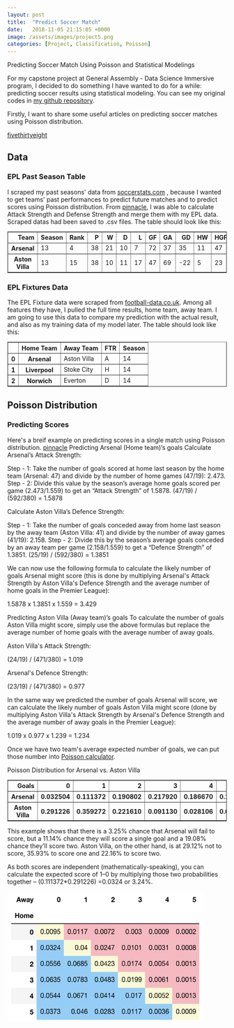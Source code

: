 ```yaml
---
layout: post
title:  "Predict Soccer Match"
date:   2018-11-05 21:15:05 +0000
image: /assets/images/project5.png
categories: [Project, Classification, Poisson]
---
```


Predicting Soccer Match Using Poisson and Statistical Modelings

For my capstone project at General Assembly - Data Science Immersive program, I decided to do something I have wanted to do for a while: predicting soccer results using statistical modeling. You can see my original codes in [my github repository](https://github.com/slee279/EPL).

Firstly, I want to share some useful articles on predicting soccer matches using Poisson distribution.

[fivethirtyeight](https://fivethirtyeight.com/features/how-our-2018-world-cup-predictions-work/)

## Data
### EPL Past Season Table
I scraped my past seasons' data from [soccerstats.com](https://www.soccerstats.com/widetable.asp?league=england) , because I wanted to get teams' past performances to predict future matches and to predict scores using Poisson distribution. From [pinnacle](http://www.pinnacle.com/en/betting-articles/Soccer/how-to-calculate-poisson-distribution/MD62MLXUMKMXZ6A8), I was able to calculate Attack Strength and Defense Strength and merge them with my EPL data. Scraped datas had been saved to .csv files. The table should look like this:

<div>
<style scoped>
    .dataframe tbody tr th:only-of-type {
        vertical-align: middle;
    },
    .dataframe tbody tr th {
        vertical-align: top;
    },
    .dataframe thead th {
        text-align: right;
    }
</style>
  
<table border="1" class="dataframe">
  <thead>
    <tr style="text-align: right;">
      <th>Team</th>
      <th>Season</th>
      <th>Rank</th>
      <th>P</th>
      <th>W</th>
      <th>D</th>
      <th>L</th>
      <th>GF</th>
      <th>GA</th>
      <th>GD</th>
      <th>HW</th>
      <th>HGF</th>
      <th>HGA</th>
      <th>AW</th>
      <th>AGF</th>
      <th>AGA</th>
      <th>PTS</th>
      <th>H_Att</th>
      <th>A_Att</th>
      <th>H_Def</th>
      <th>A_Def</th>
    </tr>
  </thead>
  <tbody>
    <tr>
      <th>Arsenal</th>
      <td>13</td>
      <td>4</td>
      <td>38</td>
      <td>21</td>
      <td>10</td>
      <td>7</td>
      <td>72</td>
      <td>37</td>
      <td>35</td>
      <td>11</td>
      <td>47</td>
      <td>23</td>
      <td>10</td>      
      <td>25</td>
      <td>14</td>
      <td>73</td>
      <td>1.587838</td>
      <td>1.061571</td>
      <td>0.976645</td>
      <td>0.472973</td>
    </tr>
    <tr>
      <th>Aston Villa</th>
      <td>13</td>
      <td>15</td>
      <td>38</td>
      <td>10</td>
      <td>11</td>
      <td>17</td>
      <td>47</td>
      <td>69</td>      
      <td>-22</td>
      <td>5</td>
      <td>23</td>
      <td>28</td>      
      <td>5</td>
      <td>24</td>
      <td>41</td>
      <td>41</td>
      <td>0.777027</td>
      <td>1.019108</td>
      <td>1.188960</td>
      <td>1.385135</td>
    </tr>
  </tbody>
</table>
</div>

### EPL Fixtures Data
The EPL Fixture data were scraped from [football-data.co.uk](http://www.football-data.co.uk/englandm.php). Among all features they have, I pulled the full time results, home team, away team. I am going to use this data to compare my prediction with the actual result, and also as my training data of my model later. The table should look like this:

<div>
<style scoped>
    .dataframe tbody tr th:only-of-type {
        vertical-align: middle;
    },
    .dataframe tbody tr th {
        vertical-align: top;
    },
    .dataframe thead th {
        text-align: right;
    }
</style>
  
<table border="1" class="dataframe">
  <thead>
    <tr style="text-align: right;">
      <th></th>
      <th>Home Team</th>
      <th>Away Team</th>
      <th>FTR</th>
      <th>Season</th>
    </tr>
  </thead>
  <tbody>
    <tr>
      <th>0</th>
      <th>Arsenal</th>
      <td>Aston Villa</td>
      <td>A</td>
      <td>14</td>
    </tr>
    <tr>
      <th>1</th>
      <th>Liverpool</th>
      <td>Stoke City</td>
      <td>H</td>
      <td>14</td>
    </tr>    
    <tr>
      <th>2</th>
      <th>Norwich</th>
      <td>Everton</td>
      <td>D</td>
      <td>14</td>
    </tr>
  </tbody>
</table>
</div>

## Poisson Distribution
### Predicting Scores
Here's a breif example on predicting scores in a single match using Poisson distribution. [pinnacle]()
Predicting Arsenal (Home team)’s goals
Calculate Arsenal’s Attack Strength:

Step - 1: Take the number of goals scored at home last season by the home team (Arsenal: 47) and divide by the number of home games (47/19): 2.473.
Step - 2: Divide this value by the season’s average home goals scored per game (2.473/1.559) to get an “Attack Strength” of 1.5878.
(47/19) / (592/380) = 1.5878

Calculate Aston Villa’s Defence Strength:

Step - 1: Take the number of goals conceded away from home last season by the away team (Aston Villa: 41) and divide by the number of away games (41/19): 2.158.
Step - 2: Divide this by the season’s average goals conceded by an away team per game (2.158/1.559) to get a “Defence Strength” of 1.3851.
(25/19) / (592/380) = 1.3851

We can now use the following formula to calculate the likely number of goals Arsenal might score (this is done by multiplying Arsenal's Attack Strength by Aston Villa's Defence Strength and the average number of home goals in the Premier League):

1.5878 x 1.3851 x 1.559 = 3.429

Predicting Aston Villa (Away team)’s goals
To calculate the number of goals Aston Villa might score, simply use the above formulas but replace the average number of home goals with the average number of away goals.

Aston Villa's Attack Strength:

(24/19) / (471/380) = 1.019

Arsenal's Defence Strength:

(23/19) / (471/380) = 0.977

In the same way we predicted the number of goals Arsenal will score, we can calculate the likely number of goals Aston Villa might score (done by multiplying Aston Villa's Attack Strength by Arsenal's Defence Strength and the average number of away goals in the Premier League):

1.019 x 0.977 x 1.239 = 1.234

Once we have two team's average expected number of goals, we can put those number into [Poisson calculator](https://www.danielsoper.com/statcalc/calculator.aspx?id=79).

Poisson Distribution for Arsenal vs. Aston Villa

<div>
<style scoped>
    .dataframe tbody tr th:only-of-type {
        vertical-align: middle;
    },
    .dataframe tbody tr th {
        vertical-align: top;
    },
    .dataframe thead th {
        text-align: right;
    }
</style>

<table border="1" class="dataframe">
  <thead>
    <tr style="text-align: right;">
      <th>Goals</th>
      <th>0</th>
      <th>1</th>
      <th>2</th>
      <th>3</th>
      <th>4</th>
      <th>5</th>
    </tr>
  </thead>
  <tbody>
    <tr>
      <th>Arsenal</th>
      <th>0.032504</th>
      <th>0.111372</th>
      <th>0.190802</th>
      <th>0.217920</th>
      <th>0.186670</th>
      <th>0.127920</th>
    </tr>
    <tr>
      <th>Aston Villa</th>
      <th>0.291226</th>
      <th>0.359272</th>
      <th>0.221610</th>
      <th>0.091130</th>
      <th>0.028106</th>
      <th>0.006935</th>
    </tr>    
  </tbody>
</table>
</div>

This example shows that there is a 3.25% chance that Arsenal will fail to score, but a 11.14% chance they will score a single goal and a 19.08% chance they’ll score two. Aston Villa, on the other hand, is at 29.12% not to score, 35.93% to score one and 22.16% to score two. 

As both scores are independent (mathematically-speaking), you can calculate the expected score of 1–0 by multiplying those two probabilities together – (0.111372*0.291226) =0.0324 or 3.24%.

<img width="450" height="300" src="https://raw.githubusercontent.com/slee279/slee279.github.io/master/assets/images/blog_img/table1.png">
